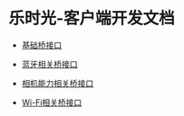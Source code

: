 # 乐时光-客户端开发文档


* [基础桥接口](native/uni-app/common)

* [蓝牙相关桥接口](native/uni-app/bluetooth)

* [相机能力相关桥接口](native/uni-app/camera)

* [Wi-Fi相关桥接口](native/uni-app/wifi)

